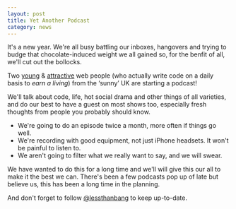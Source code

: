 ```yaml
---
layout: post
title: Yet Another Podcast
category: news
---
```


It's a new year. We're all busy battling our inboxes, hangovers and trying to budge that chocolate-induced weight we all gained so, for the benfit of all, we'll cut out the bollocks.

Two [young](//twitter.com/phuunet) & [attractive](//twitter.com/PaulAdamDavis) web people (who actually write code on a daily basis to *earn a living*) from the ‘sunny’ UK are starting a podcast!

We'll talk about code, life, hot social drama and other things of all varieties, and do our best to have a guest on most shows too, especially fresh thoughts from people you probably should know.

* We're going to do an episode twice a month, more often if things go well.
* We're recording with good equipment, not just iPhone headsets. It won't be painful to listen to.
* We aren't going to filter what we really want to say, and we will swear.

We have wanted to do this for a long time and we'll will give this our all to make it the best we can. There's been a few podcasts pop up of late but believe us, this has been a long time in the planning.

And don't forget to follow [@lessthanbang](http://twitter.com/lessthanbang) to keep up-to-date.